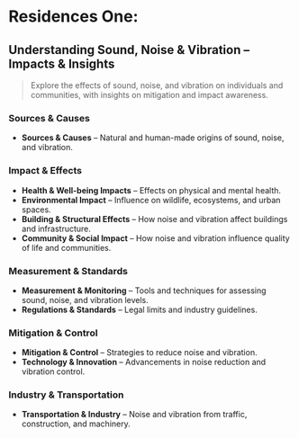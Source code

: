 # Residences One: 
## Understanding Sound, Noise & Vibration – Impacts & Insights

> Explore the effects of sound, noise, and vibration on individuals and communities, with insights on mitigation and impact awareness.

### Sources & Causes
- **Sources & Causes** – Natural and human-made origins of sound, noise, and vibration.  

### Impact & Effects
- **Health & Well-being Impacts** – Effects on physical and mental health.  
- **Environmental Impact** – Influence on wildlife, ecosystems, and urban spaces.
- **Building & Structural Effects** – How noise and vibration affect buildings and infrastructure.  
- **Community & Social Impact** – How noise and vibration influence quality of life and communities.  

### Measurement & Standards
- **Measurement & Monitoring** – Tools and techniques for assessing sound, noise, and vibration levels.  
- **Regulations & Standards** – Legal limits and industry guidelines.  

### Mitigation & Control

- **Mitigation & Control** – Strategies to reduce noise and vibration.  
- **Technology & Innovation** – Advancements in noise reduction and vibration control.  

### Industry & Transportation
- **Transportation & Industry** – Noise and vibration from traffic, construction, and machinery.  




